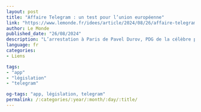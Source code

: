 ```yaml
---
layout: post
title: "Affaire Telegram : un test pour l’union européenne"
link: "https://www.lemonde.fr/idees/article/2024/08/26/affaire-telegram-un-test-pour-l-union-europeenne_6295384_3232.html"
author: Le Monde
published_date: "26/08/2024"
description: "L’arrestation à Paris de Pavel Durov, PDG de la célèbre plate-forme, relance le débat de l’adaptation de l’espace numérique à la logique européenne de régulation pour répondre aux exigences de la lutte contre la criminalité, la désinformation et le terrorisme."
language: fr
categories:
- Liens

tags:
- "app"
- "législation"
- "telegram"

og-tags: "app, législation, telegram"
permalink: /:categories/:year/:month/:day/:title/
---
```

